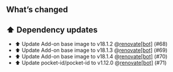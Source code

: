 ## What’s changed

## ⬆️ Dependency updates

- ⬆️ Update Add-on base image to v18.1.2 @[renovate[bot]](https://github.com/apps/renovate) (#68)
- ⬆️ Update Add-on base image to v18.1.3 @[renovate[bot]](https://github.com/apps/renovate) (#69)
- ⬆️ Update Add-on base image to v18.1.4 @[renovate[bot]](https://github.com/apps/renovate) (#70)
- ⬆️ Update pocket-id/pocket-id to v1.12.0 @[renovate[bot]](https://github.com/apps/renovate) (#71)
